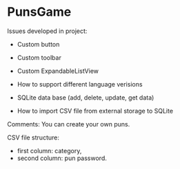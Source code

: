 # PunsGame

Issues developed in project:

- Custom button

- Custom toolbar

- Custom ExpandableListView

- How to support different language verisions

- SQLite data base (add, delete, update, get data)

- How to import CSV file from external storage to SQLite



Comments: You can create your own puns.

CSV file structure: 
- first column: category, 
- second column: pun password. 
